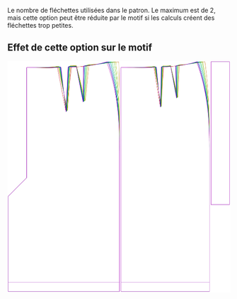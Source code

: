 Le nombre de fléchettes utilisées dans le patron. Le maximum est de 2, mais cette option peut être réduite par le motif si les calculs créent des fléchettes trop petites.



## Effet de cette option sur le motif
![Cette image montre l'effet de cette option en superposant plusieurs variantes qui ont une valeur différente pour cette option](penelope_nrofdarts_sample.svg "Effet de cette option sur le motif")